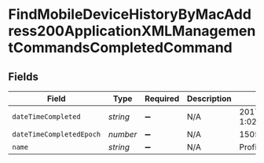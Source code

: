 # FindMobileDeviceHistoryByMacAddress200ApplicationXMLManagementCommandsCompletedCommand


## Fields

| Field                    | Type                     | Required                 | Description              | Example                  |
| ------------------------ | ------------------------ | ------------------------ | ------------------------ | ------------------------ |
| `dateTimeCompleted`      | *string*                 | :heavy_minus_sign:       | N/A                      | 2017/09/19 at 1:02 PM    |
| `dateTimeCompletedEpoch` | *number*                 | :heavy_minus_sign:       | N/A                      | 1505844136509            |
| `name`                   | *string*                 | :heavy_minus_sign:       | N/A                      | Profile List             |